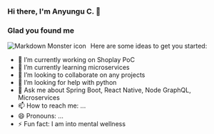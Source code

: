 ### Hi there, I'm Anyungu C. 👋    
### Glad you found me

<img src="images/IMG_9861.JPG"
     alt="Markdown Monster icon"
     style="float: left; margin-right: 10px;" />


Here are some ideas to get you started:

- 🔭 I’m currently working on Shoplay PoC
- 🌱 I’m currently learning microservices
- 👯 I’m looking to collaborate on any projects
- 🤔 I’m looking for help with python
- 💬 Ask me about Spring Boot, React Native, Node GraphQL, Microservices
- 📫 How to reach me: ...
- 😄 Pronouns: ...
- ⚡ Fun fact: I am into mental wellness
